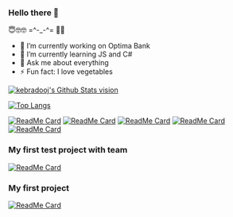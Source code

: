 ### Hello there 👋
😇🤓🤓 =^-_-^= 🍓🥗
<!--
**kebradooj/kebradooj** is a ✨ _special_ ✨ repository because its `README.md` (this file) appears on your GitHub profile. -->

- 🔭 I’m currently working on Optima Bank
- 🌱 I’m currently learning JS and C#
- 💬 Ask me about everything
- ⚡ Fun fact: I love vegetables

[<img alt="kebradooj's Github Stats vision" src="https://github-readme-stats.vercel.app/api?username=kebradooj&theme=nord&show_icons=true&hide_border=true">](https://github.com/kebradooj)

[![Top Langs](https://github-readme-stats.vercel.app/api/top-langs/?username=kebradooj&layout=compact&hide_border=true)](https://github.com/kebradooj)

[![ReadMe Card](https://github-readme-stats.vercel.app/api/pin/?username=kebradooj&repo=MKXI-pre-order-page&hide_border=true)](https://github.com/kebradooj/MKXI-pre-order-page)
[![ReadMe Card](https://github-readme-stats.vercel.app/api/pin/?username=kebradooj&repo=mern-stack-blog&hide_border=true)](https://github.com/kebradooj/mern-stack-blog)
[![ReadMe Card](https://github-readme-stats.vercel.app/api/pin/?username=kebradooj&repo=re2-remake-costumes-changer&hide_border=true)](https://github.com/kebradooj/re2-remake-costumes-changer)
[![ReadMe Card](https://github-readme-stats.vercel.app/api/pin/?username=kebradooj&repo=museums-guide-placesh&hide_border=true)](https://github.com/kebradooj/museums-guide-places)
[![ReadMe Card](https://github-readme-stats.vercel.app/api/pin/?username=kebradooj&repo=Judith-sand-conference&hide_border=true)](https://github.com/kebradooj/Judith-sand-conference)

### My first test project with team
[![ReadMe Card](https://github-readme-stats.vercel.app/api/pin/?username=kebradooj&repo=Poputka.kg&hide_border=true)](https://github.com/kebradooj/Poputka.kg)
### My first project
[![ReadMe Card](https://github-readme-stats.vercel.app/api/pin/?username=kebradooj&repo=My-first-portfolio-project&hide_border=true)](https://github.com/kebradooj/My-first-portfolio-project)

